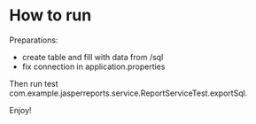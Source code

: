 # How to run

Preparations: 
- create table and fill with data from /sql
- fix connection in application.properties

Then run test com.example.jasperreports.service.ReportServiceTest.exportSql.

Enjoy!

